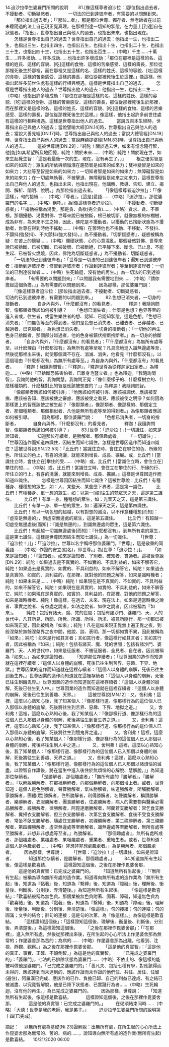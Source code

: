 14.迫沙拉學生婆羅門所問的說明
　　81.[像這樣尊者迫沙拉：]那位指出過去者，不擾動者、切斷疑惑者，
　　　一切法的已到達彼岸者，有需要的以問題到來。
　　「那位指出過去者」：「『那位…者』，那是那位世尊、獨存者、無老師者在以前未聽聞過的法上自己現正覺真理，在那裡到達一切知的狀態，在力量上[到達]自在狀態者。『指出』，世尊指出自己與他人的過去，也指出未來，也指出現在。
　　怎樣是世尊指出自己的過去？世尊指出自己的過去：他指出一生，也指出二生，也指出三生，也指出四生，也指出五生，也指出十生，也指出二十生，也指出三十生，也指出四十生，也指出五十生，也指出百生……（中略）千生……十萬生……許多壞劫……許多成劫……也指出許多壞成劫：「那位在那裡是這樣的名、這樣的姓氏、這樣的容貌、[吃]這樣的食物、這樣的苦樂感受、這樣的壽長，那位從那裡死後生於那裡，而在那裡又是這樣的名、這樣的姓氏、這樣的容貌、[吃]這樣的食物、這樣的苦樂感受、這樣的壽長，那位從那裡死後生於這裡。」像這樣，他指出起許多前世住處有這樣的行相與境遇。這樣是世尊指出自己的過去。
　　怎樣是世尊指出他人的過去？世尊指出他人的過去：他指出一生，也指出二生……（中略）也指出許多壞成劫：『那位在那裡是這樣的名、這樣的姓氏、這樣的容貌、[吃]這樣的食物、這樣的苦樂感受、這樣的壽長，那位從那裡死後生於那裡，而在那裡又是這樣的名、這樣的姓氏、這樣的容貌、[吃]這樣的食物、這樣的苦樂感受、這樣的壽長，那位從那裡死後生於這裡。』像這樣，他指出起許多前世住處有這樣的行相與境遇。這樣是世尊指出他人的過去。
　　當說五百本生經時，世尊指出自己與他人的過去；當說譬喻大經[DN.14]時，世尊指出自己與他人的過去；當說大善見經[DN.17]時，世尊指出自己與他人的過去；當說大總管經[DN.19]時，世尊指出自己與他人的過去；當說麻額提婆經[MN.83]時，世尊指出自己與他人的過去。
　　這被世尊說[DN.29]：『純陀！關於過去世，如來有憶念隨行智，他[能]如其希望所及地回憶，純陀！關於未來……（中略）純陀！關於現在世，如來生起覺生智：「這是我最後一次的生，現在，沒有再生了。」』
　　根之優劣智是如來的如來力；眾生的所依與煩惱潛在趨勢智是如來的如來力；雙神變智是如來的如來力；大悲等至智是如來的如來力；一切知者智是如來的如來力；無障礙智是如來的如來力；在一切處無執著、不被擊退、無障礙智是如來之如來力，這樣世尊指出自己與他人的過去，也指出未來，也指出現在，他講解、教導、告知、建立、揭開、解析、闡明、說明。」為那位指出過去者。
　　「[像這樣尊者迫沙拉]」：「『像這樣』，句的接續……（中略）『尊者』，[這是]愛語……（中略）『迫沙拉』，那位婆羅門的名字……（中略）稱呼。」為[像這樣尊者迫沙拉]。
　　「不擾動者、切斷疑惑者」：「『擾動被稱為渴愛，那是貪、貪欲(完全貪)……（中略）貪求、貪、不善根。那個擾動、渴愛對佛、世尊來說已被捨斷，根已被切斷，就像無根的棕櫚樹，成為非有，為未來不生之物，因此，佛陀是不擾動者。以擾動的已捨斷狀態為不擾動者，世尊在得到時他不搖動……（中略）在苦時他也不搖動、不移動、不發抖、不顫抖(強發抖)、不大顫抖(強大發抖)。』為不擾動者。『切斷疑惑者』，疑惑被稱為疑：在苦上的懷疑……（中略）僵硬狀態、心的心意混亂。那個疑惑對佛、世尊來說已被捨斷、已被切斷、已被破壞、已被斷絕，已平靜下來、斷念、已止息、不能生起、已被智火燃燒，因此，佛陀為切斷疑惑者。」為不擾動者、切斷疑惑者。
　　「一切法的已到達彼岸者」：「世尊是一切法的已到達彼岸者；遍知已到達彼岸者；捨斷到達彼岸者；修習到達彼岸者；作證到達彼岸者；等至到達彼岸者：一切法的已到達彼岸者……（中略）生死輪迴，沒有他的再生。」為一切法的已到達彼岸者。
　　「有需要的以問題到來」：「以問題我有需要地到來……（中略）『請你擔起這個負擔。』」為有需要的以問題到來。
　　因為那樣，那位婆羅門說：
　　「[像這樣尊者迫沙拉：]那位指出過去者，不擾動者、切斷疑惑者，
　　　一切法的已到達彼岸者，有需要的以問題到來。」
　　82.色想已消失者，一切身的捨斷者，
　　　自身內與外，「什麼都沒有」的看見者，
　　　釋迦！我隨詢問智，像那類者應該如何被引導？
　　「色想已消失者」：什麼是色想？色界等至的進入者或，往生者，或當生樂住者的想、認知、已認知狀態，這是色想。「色想已消失者」：「四無色等至的得到者，他們是色想已消失者、已離去者、已穿越者、已越過者、已克服者。」為色想已消失者。
　　「一切身的捨斷者」：「一切他的再生色身已捨斷者，那個部分越過者，他的色身被鎮伏捨斷捨斷者。」為一切身的捨斷者。
　　「自身內與外，『什麼都沒有』的看見者」：「『什麼都沒有』為無所有處等至，以什麽理由『什麼都沒有』為無所有處等至呢？凡具念地進入識無邊處等至，然後從那裡出來後，就使那個識不存在、消滅、消失，他看見『什麼都沒有』，以這個理由『什麼都沒有』為無所有處等至。」為自身內與外，「什麼都沒有」的看見者。
　　「釋迦！我隨詢問智」：「『釋迦』，『釋迦世尊為從釋迦家出家者。』為釋迦……（中略）『已捨斷恐怖害怕者、已離身毛豎立者。』也為釋迦。『我隨詢問智』，我詢問他的智，我詢問慧，我詢問正覺：『像什麼樣子的、什麼樣樹立的、什麼樣種類的、什麼樣對比的智是應該被想要的？』」為釋迦！我隨詢問智。
　　「像那類者應該如何被引導」：「他應該如何被引導、應該被調伏、應該被安撫、應該被告知、應該被使之審慮、應該被使之看見、應該被使之明淨？如何因為那樣更上的智應該使之被生起？『像那類者』，像那類者、像那樣的、那個定立者、那個種類者、那個相似者、凡他是無所有處等至的得到者。」為像那類者應該如何被引導。
　　因為那樣，那位婆羅門說：
　　「色想已消失者，一切身的捨斷者，
　　　自身內與外，『什麼都沒有』的看見者，
　　　釋迦！我隨詢問智，像那類者應該如何被引導？」
　　83.[世尊：「迫沙拉！」]一切識住，如來是證知者，
　　　知道那位存續者，是勝解者、那個趣處者。
　　「一切識住」：「世尊因造作而知道四識住，因結生而知七識住。怎樣是世尊因造作而知道四識住？這被世尊說[SN.22.53]：『比丘們！當識住立時，會住立在攀住的色、所緣的色、所住立的色上，有喜的澆灑，就能來到增長、成長、擴展。或，比丘們！[當識住立時，會住立在]攀住的受……（中略）或，比丘們！[當識住立時，會住立在]攀住的想……（中略）或，比丘們！當識住立時，會住立在攀住的行、所緣的行、所住立的行上，有喜的澆灑，就能來到增長、成長、擴展。』這樣是世尊因造作而知道四識住。
　　怎樣是世尊因因結生而知七識住？這被世尊說：比丘們！有種種身、種種想的眾生，如：人、某些天、某些墮下界者，這是第一識住。
　　比丘們！有種種身、單一想的眾生，如：以第一[禪]往生的梵眾天之天，這是第二識住。
　　比丘們！有單一身、種種想的眾生，如：光音天之天，這是第三識住。
　　比丘們！有單一身、單一想的眾生，如：遍淨天之天，這是第四識住。
　　比丘們！有以一切色想的超越，以有對想的滅沒，以不作意種種想[而知]：『虛空是無邊的』，到虛空無邊處的眾生，這是第五識住。
　　比丘們！有超越一切虛空無邊處後[而知]：『識是無邊的』，到識無邊處的眾生，這是第六識住。
　　比丘們！有超越一切識無邊處後[而知]：『什麼都沒有』，到無所有處的眾生，這是第七識住。這樣是世尊因因結生而知七識住。」為一切識住。
　　「[世尊：『迫沙拉！』]」：「『迫沙拉』，世尊以名字稱呼那位婆羅門。『世尊』，這是敬重的同義語……（中略）作證的安立(假名)，即世尊。」為[世尊：「迫沙拉！」]。
　　「如來是證知者」：「『證知者』，如來是證知者、了別者、確知者、貫通者。這被世尊說[DN.29]：純陀！如果過去是不真實的、不如實的、不具利益的，如來不解答它，純陀！如果過去是真實的、如實的、不具利益的，如來不解答它，純陀！如果過去是真實的、如實的、具利益的，在那裡，就對他的問題之解答，如來是識時機者；純陀！如果未來是……（中略）純陀！如果現在是不真實的、不如實的、不具利益的，如來不解答它，純陀！如果現在是真實的、如實的、不具利益的，如來不解答它，純陀！如果現在是真實的、如實的、具利益的，在那裡，對他的問題之解答，如來是識時機者。純陀！像這樣，在過去、未來、現在法上，如來是適當時機之說者、事實之說者、有益處之說者，如法之說者、如律之說者，因此被稱為『如來』。
　　純陀！包括有諸天、魔、梵的世間；包括有諸沙門、婆羅門、天、人的世代中，凡其所見、所聞、所覺、所識、所得、所求、被意所隨行，那一切都已被如來現正覺，因此被稱為『如來』；純陀！凡在這如來現正覺無上遍正覺之夜，到般涅槃於無餘涅槃界之夜中間，他說、談、表明，那一切都如實不異，因此被稱為『如來』；純陀！如來是行如其言者；言如其行者，像這樣行如其言者；言如其行者，因此被稱為『如來』；純陀！包括有諸天、魔、梵的世間；包括有諸沙門、婆羅門、天、人的世代中，如來是征服者、不被征服者、全見者、自在者，因此被稱為『如來』。」為如來是證知者。
　　「知道那位存續者」：「世尊因業的造作而知道就在這裡存續者：『這個人以身體的崩解，死後已往生到苦界、惡趣、下界、地獄。』世尊因業的造作而知道就在這裡存續者：『這個人以身體的崩解，死後已往生到畜生界。』世尊因業的造作而知道就在這裡存續者：『這個人以身體的崩解，死後已往生到餓鬼界。』世尊因業的造作而知道就在這裡存續者：『這個人以身體的崩解，死後已往生到人中。』世尊因業的造作而知道就在這裡存續者：『這個人以身體的崩解，死後已往生到善趣、天界。』
　　這被世尊說[MN.12]：又，舍利弗！這裡，這麼以心熟知心後，我了知某個人：『像那樣行道、像那樣行為的這位個人已入那個以身體的崩解，死後將往生到苦界、惡趣、下界、地獄之道。』
　　又，舍利弗！這裡，這麼以心熟知心後，我了知某個人：『像那樣行道、像那樣行為的這位個人已入那個以身體的崩解，死後將往生到畜生界之道。』
　　又，舍利弗！這裡，這麼以心熟知心後，我了知某個人：『像那樣行道、像那樣行為的這位個人已入那個以身體的崩解，死後將往生到餓鬼界之道。』
　　又，舍利弗！這裡，這麼以心熟知心後，我了知某個人：『像那樣行道、像那樣行為的這位個人已入那個以身體的崩解，死後將往生到人中之道。』
　　又，舍利弗！這裡，這麼以心熟知心後，我了知某個人：『像那樣行道、像那樣行為的這位個人已入那個以身體的崩解，死後將往生到善趣、天界之道。』
　　又，舍利弗！這裡，這麼以心熟知心後，我了知某個人：『像那樣行道、像那樣行為的這位個人已入那個以諸煩惱的滅盡，以證智自作證後，將在當生中進入後住於無煩惱的心解脫、慧解脫。』」為知道那位存續者。
　　「是勝解者、那個趣處者」：「無所有處的『勝解者』。『勝解者』，『以解脫勝解者、在那裡勝解者、向那個勝解者、向那個增上者。或者，世尊知道：這個人是色勝解者，聲音勝解者，氣味勝解者，味道勝解者，所觸勝解者，家勝解者，團體(眾)勝解者，住所勝解者，利得勝解者，名聲勝解者，稱讚勝解者，樂勝解者，衣服勝解者，團食勝解者，住處勝解者，病人的需要物與醫藥必需品勝解者，經勝解者，律勝解者，阿毘達磨勝解者，阿蘭若支勝解者：常乞食支勝解者、糞掃衣支勝解者、但三衣支勝解者、次第乞食支勝解者、食後不受食支勝解者、常坐不臥支勝解者、隨處住支勝解者，初禪勝解者，第二禪勝解者，第三禪勝解者，第四禪勝解者，虛空無邊處等至勝解者，識無邊處等至勝解者，無所有處等至勝解者，非想非非想處等至者。』為勝解者。
　　『那個趣處者』，無所有處所成者、那個趣處者、業趣處者、果報趣處者、重業者、重結生者。或者，世尊知道：這個人是色趣處者……（中略）非想非非想處趣處者。」為是勝解者、那個趣處者。
　　因為那樣，世尊說：
　　「[世尊：『迫沙拉！』]一切識住，如來是證知者，
　　　知道那位存續者，是勝解者、那個趣處者。」
　　84.知道無所有生起後，像這樣是歡喜結，
　　　這樣證知這個後，之後在那裡作毘婆舍那，
　　　這是他的真實智：已完成之婆羅門的。
　　「知道無所有生起後」：「『無所有生起』被稱為導向無所有處的造作業。知道導向無所有處的造作業為『無所有生起』後，知道為『黏著』後，知道為『繫縛』後，知道為『障礙』後，理解後、衡量後、判斷後、分別後、弄清楚後。」為知道無所有生起後。
　　「像這樣是歡喜結」：「歡喜結被稱為無色貪。那個業被無色貪附著、固著、障礙，知道無色貪為『歡喜結』後，知道為『黏著』後，知道為『繫縛』後，知道為『障礙』後，理解後、衡量後、判斷後、分別後、弄清楚後。『像這樣』，句的接續；句的連結；句的圓滿；文字的結合；辭句的連接；這是句的次第，為『像這樣』。」為像這樣是歡喜結。
　　「這樣證知這個後」：「這樣證知這個後，理解後、衡量後、判斷後、分別後、弄清楚後。」為這樣證知這個後。
　　「之後在那裡作毘婆舍那」：「『在那裡』，進入無所有處，然後從那裡出來後，在所生起的心心所法上作毘婆舍那為無常的；作毘婆舍那為苦的；為病的……（中略）作毘婆舍那為出離，他看到、注視、靜觀、觀察。」為之後在那裡作毘婆舍那。
　　「這是他的真實智」：「這是他的真正、事實、正確、不顛倒智。」為這是他的真實智。
　　「已完成之婆羅門的」：「婆羅門」，七法的已排除狀態為婆羅門……（中略）不依止的、像這樣的能被叫做他是婆羅門。「已完成之婆羅門的」：「善凡夫、包括七種有學，對應該得而未得的、應該達到而未達到的、應該作證而未作證的他們住、共住、居住、住留(遍住)，阿羅漢已完成、應該作的已作、負擔已卸、自己的利益已達成、有之結已被滅盡、以究竟智解脫，他是已降下狀態者、已實踐行為者……（中略）生死輪迴，沒有他的再生。」為已完成之婆羅門的。
　　因為那樣，世尊說：
　　「知道無所有生起後，像這樣是歡喜結，
　　　這樣證知這個後，之後在那裡作毘婆舍那，
　　　這是他的真實智：已完成之婆羅門的。」
　　在偈頌結束同時……（中略）「大德！世尊是我的老師，我是弟子。」
　　迫沙拉學生婆羅門所問的說明第十四[已完成]。


摘記：
　以無所有處為基礎(Ni.23)證解脫：出無所有處，在所生起的心心所法上作毘婆舍那為無常的、苦的、病的……，證知導向無所有處的造作業(無所有生起)是歡喜結。
　10/21/2020 06:00
